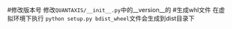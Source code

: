 
#修改版本号
修改`QUANTAXIS/__init__.py`中的__version__的
#生成whl文件
在虚拟环境下执行
`python setup.py bdist_wheel`文件会生成到dist目录下